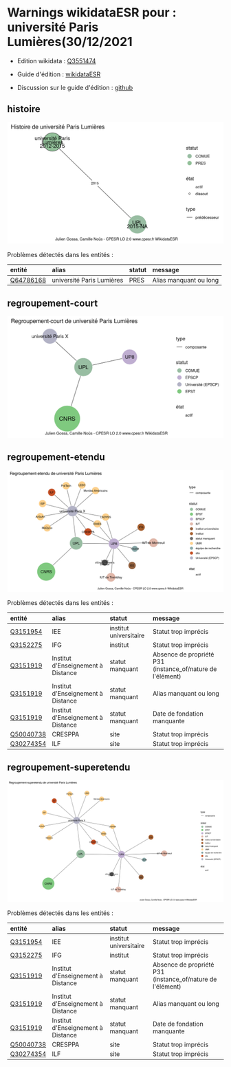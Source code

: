 Warnings wikidataESR pour : université Paris Lumières(30/12/2021
================

- Edition wikidata : [Q3551474](https://www.wikidata.org/wiki/Q3551474)
- Guide d'édition : [wikidataESR](https://github.com/cpesr/wikidataESR/)

- Discussion sur le guide d'édition : [github](https://github.com/cpesr/wikidataESR/issues)



## histoire 

![Graphique non généré](Q3551474-histoire.png) 

Problèmes détectés dans les entités :

|entité                                               |alias                     |statut |message                |
|:----------------------------------------------------|:-------------------------|:------|:----------------------|
|[Q64786168](https://www.wikidata.org/wiki/Q64786168) |université Paris Lumières |PRES   |Alias manquant ou long |

 



## regroupement-court 

![Graphique non généré](Q3551474-regroupement-court.png) 

 



## regroupement-etendu 

![Graphique non généré](Q3551474-regroupement-etendu.png) 

Problèmes détectés dans les entités :

|entité                                               |alias                              |statut                 |message                                                    |
|:----------------------------------------------------|:----------------------------------|:----------------------|:----------------------------------------------------------|
|[Q3151954](https://www.wikidata.org/wiki/Q3151954)   |IEE                                |institut universitaire |Statut trop imprécis                                       |
|[Q3152275](https://www.wikidata.org/wiki/Q3152275)   |IFG                                |institut               |Statut trop imprécis                                       |
|[Q3151919](https://www.wikidata.org/wiki/Q3151919)   |Institut d'Enseignement à Distance |statut manquant        |Absence de propriété P31 (instance_of/nature de l'élément) |
|[Q3151919](https://www.wikidata.org/wiki/Q3151919)   |Institut d'Enseignement à Distance |statut manquant        |Alias manquant ou long                                     |
|[Q3151919](https://www.wikidata.org/wiki/Q3151919)   |Institut d'Enseignement à Distance |statut manquant        |Date de fondation manquante                                |
|[Q50040738](https://www.wikidata.org/wiki/Q50040738) |CRESPPA                            |site                   |Statut trop imprécis                                       |
|[Q30274354](https://www.wikidata.org/wiki/Q30274354) |ILF                                |site                   |Statut trop imprécis                                       |

 



## regroupement-superetendu 

![Graphique non généré](Q3551474-regroupement-superetendu.png) 

Problèmes détectés dans les entités :

|entité                                               |alias                              |statut                 |message                                                    |
|:----------------------------------------------------|:----------------------------------|:----------------------|:----------------------------------------------------------|
|[Q3151954](https://www.wikidata.org/wiki/Q3151954)   |IEE                                |institut universitaire |Statut trop imprécis                                       |
|[Q3152275](https://www.wikidata.org/wiki/Q3152275)   |IFG                                |institut               |Statut trop imprécis                                       |
|[Q3151919](https://www.wikidata.org/wiki/Q3151919)   |Institut d'Enseignement à Distance |statut manquant        |Absence de propriété P31 (instance_of/nature de l'élément) |
|[Q3151919](https://www.wikidata.org/wiki/Q3151919)   |Institut d'Enseignement à Distance |statut manquant        |Alias manquant ou long                                     |
|[Q3151919](https://www.wikidata.org/wiki/Q3151919)   |Institut d'Enseignement à Distance |statut manquant        |Date de fondation manquante                                |
|[Q50040738](https://www.wikidata.org/wiki/Q50040738) |CRESPPA                            |site                   |Statut trop imprécis                                       |
|[Q30274354](https://www.wikidata.org/wiki/Q30274354) |ILF                                |site                   |Statut trop imprécis                                       |

 

